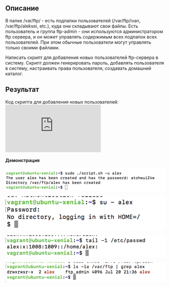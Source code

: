 ## Описание

В папке /var/ftp/ - есть подпапки пользователей (/var/ftp/ivan, /var/ftp/aleksei, etc.), куда они складывают свои файлы.
Есть пользователь и группа ftp-admin - они используются администратором ftp сервера, и он может управлять содержимым всех подпапок всех пользователей. При этом обычные пользователи могут управлять только своими файлами.

Написать скрипт для добавления новых пользователей ftp-сервера в систему. Скрипт должен генерировать пароль, добавлять пользователя в систему, настраивать права пользователя, создавать домашний каталог.

## Результат

Код скрипта для добавления новых пользователей: ![script](https://github.com/NastyaP1/quantori-devops-school/blob/master/Linux_Administration/hw4/scripts/script.sh)

**Демонстрация**

![](https://github.com/NastyaP1/quantori-devops-school/blob/master/Linux_Administration/hw4/resources/LinuxAdm1.png)

![](https://github.com/NastyaP1/quantori-devops-school/blob/master/Linux_Administration/hw4/resources/LinuxAdm2.png)

![](https://github.com/NastyaP1/quantori-devops-school/blob/master/Linux_Administration/hw4/resources/LinuxAdm3.png)

![](https://github.com/NastyaP1/quantori-devops-school/blob/master/Linux_Administration/hw4/resources/LinuxAdm4.png)
